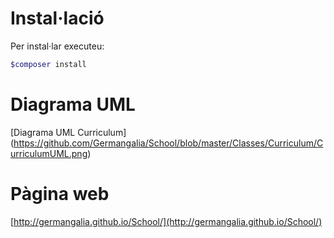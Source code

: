 # Instal·lació

Per instal·lar executeu:

```bash
$composer install
```

# Diagrama UML

[Diagrama UML Curriculum] (https://github.com/Germangalia/School/blob/master/Classes/Curriculum/CurriculumUML.png)

# Pàgina web

[http://germangalia.github.io/School/](http://germangalia.github.io/School/)